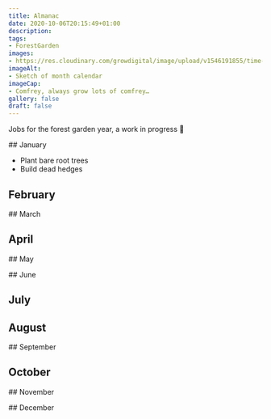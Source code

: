 ```yaml
---
title: Almanac
date: 2020-10-06T20:15:49+01:00
description: 
tags: 
- ForestGarden
images: 
- https://res.cloudinary.com/growdigital/image/upload/v1546191855/time-calendar.jpg
imageAlt:
- Sketch of month calendar
imageCap:
- Comfrey, always grow lots of comfrey…
gallery: false
draft: false
---
```


Jobs for the forest garden year, a work in progress 🙂

## January

* Plant bare root trees
* Build dead hedges

## February 

## March

## April

## May

## June

## July

## August 

## September

## October

## November

## December

